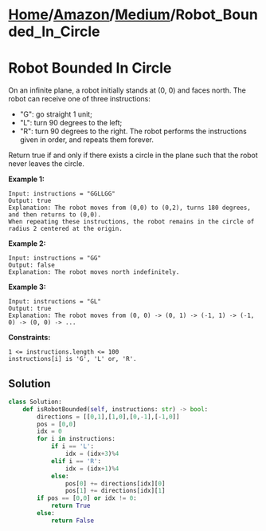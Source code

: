 # [Home](./../../..)/[Amazon](./../..)/[Medium](./..)/Robot_Bounded_In_Circle
<h1>Robot Bounded In Circle</h1>

<p>
On an infinite plane, a robot initially stands at (0, 0) and faces north. The robot can receive one of three instructions:

  - "G": go straight 1 unit;
  - "L": turn 90 degrees to the left;
  - "R": turn 90 degrees to the right.
The robot performs the instructions given in order, and repeats them forever.

Return true if and only if there exists a circle in the plane such that the robot never leaves the circle.

</p>

<b>Example 1:</b>

    Input: instructions = "GGLLGG"
    Output: true
    Explanation: The robot moves from (0,0) to (0,2), turns 180 degrees, and then returns to (0,0).
    When repeating these instructions, the robot remains in the circle of radius 2 centered at the origin.

<b>Example 2:</b>

    Input: instructions = "GG"
    Output: false
    Explanation: The robot moves north indefinitely.

<b>Example 3:</b>

    Input: instructions = "GL"
    Output: true
    Explanation: The robot moves from (0, 0) -> (0, 1) -> (-1, 1) -> (-1, 0) -> (0, 0) -> ...
 
<b>Constraints:</b>

    1 <= instructions.length <= 100
    instructions[i] is 'G', 'L' or, 'R'.


<h2>Solution</h2>

```python
class Solution:
    def isRobotBounded(self, instructions: str) -> bool:
        directions = [[0,1],[1,0],[0,-1],[-1,0]]
        pos = [0,0]
        idx = 0
        for i in instructions:
            if i == 'L':
                idx = (idx+3)%4
            elif i == 'R':
                idx = (idx+1)%4
            else:
                pos[0] += directions[idx][0]
                pos[1] += directions[idx][1]
        if pos == [0,0] or idx != 0:
            return True
        else:
            return False
```

